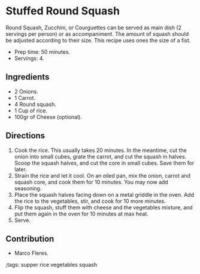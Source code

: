 # Stuffed Round Squash

Round Squash, Zucchini, or Courguettes can be served as main dish (2 servings
per person) or as accompaniment. The amount of squash should be adjusted
according to their size. This recipe uses ones the size of a fist.

- Prep time: 50 minutes.
- Servings: 4.

## Ingredients

- 2 Onions.
- 1 Carrot.
- 4 Round squash.
- 1 Cup of rice.
- 100gr of Cheese (optional).

## Directions

1. Cook the rice. This usually takes 20 minutes. In the meantime, cut the onion
   into small cubes, grate the carrot, and cut the squash in halves. Scoop the
   squash halves, and cut the core in small cubes. Save them for later.
2. Strain the rice and let it cool. On an oiled pan, mix the onion, carrot and
   squash core, and cook them for 10 minutes. You may now add seasoning.
3. Place the squash halves facing down on a metal griddle in the oven. Add the
   rice to the vegetables, stir, and cook for 10 more minutes.
4. Flip the squash, stuff them with cheese and the vegetables mixture, and put
   them again in the oven for 10 minutes at max heat.
5. Serve.

## Contribution

- Marco Fleres.

;tags: supper rice vegetables squash

